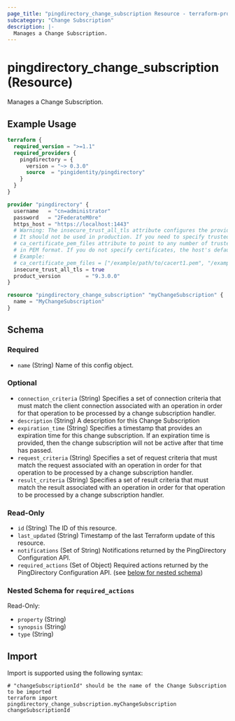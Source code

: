 ```yaml
---
page_title: "pingdirectory_change_subscription Resource - terraform-provider-pingdirectory"
subcategory: "Change Subscription"
description: |-
  Manages a Change Subscription.
---
```


# pingdirectory_change_subscription (Resource)

Manages a Change Subscription.

## Example Usage

```terraform
terraform {
  required_version = ">=1.1"
  required_providers {
    pingdirectory = {
      version = "~> 0.3.0"
      source  = "pingidentity/pingdirectory"
    }
  }
}

provider "pingdirectory" {
  username   = "cn=administrator"
  password   = "2FederateM0re"
  https_host = "https://localhost:1443"
  # Warning: The insecure_trust_all_tls attribute configures the provider to trust any certificate presented by the PingDirectory server.
  # It should not be used in production. If you need to specify trusted CA certificates, use the
  # ca_certificate_pem_files attribute to point to any number of trusted CA certificate files
  # in PEM format. If you do not specify certificates, the host's default root CA set will be used.
  # Example:
  # ca_certificate_pem_files = ["/example/path/to/cacert1.pem", "/example/path/to/cacert2.pem"]
  insecure_trust_all_tls = true
  product_version        = "9.3.0.0"
}

resource "pingdirectory_change_subscription" "myChangeSubscription" {
  name = "MyChangeSubscription"
}
```

<!-- schema generated by tfplugindocs -->
## Schema

### Required

- `name` (String) Name of this config object.

### Optional

- `connection_criteria` (String) Specifies a set of connection criteria that must match the client connection associated with an operation in order for that operation to be processed by a change subscription handler.
- `description` (String) A description for this Change Subscription
- `expiration_time` (String) Specifies a timestamp that provides an expiration time for this change subscription. If an expiration time is provided, then the change subscription will not be active after that time has passed.
- `request_criteria` (String) Specifies a set of request criteria that must match the request associated with an operation in order for that operation to be processed by a change subscription handler.
- `result_criteria` (String) Specifies a set of result criteria that must match the result associated with an operation in order for that operation to be processed by a change subscription handler.

### Read-Only

- `id` (String) The ID of this resource.
- `last_updated` (String) Timestamp of the last Terraform update of this resource.
- `notifications` (Set of String) Notifications returned by the PingDirectory Configuration API.
- `required_actions` (Set of Object) Required actions returned by the PingDirectory Configuration API. (see [below for nested schema](#nestedatt--required_actions))

<a id="nestedatt--required_actions"></a>
### Nested Schema for `required_actions`

Read-Only:

- `property` (String)
- `synopsis` (String)
- `type` (String)

## Import

Import is supported using the following syntax:

```shell
# "changeSubscriptionId" should be the name of the Change Subscription to be imported
terraform import pingdirectory_change_subscription.myChangeSubscription changeSubscriptionId
```


